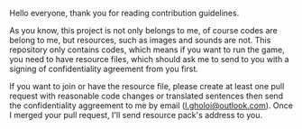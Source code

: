 Hello everyone, thank you for reading contribution guidelines.

As you know, this project is not only belongs to me, of course codes are belong to me, but resources, such as images and sounds are not. This repository only contains codes, which means if you want to run the game, you need to have resource files, which should ask me to send to you with a signing of confidentiality agreement from you first.

If you want to join or have the resource file, please create at least one pull request with reasonable code changes or translated sentences then send the confidentiality aggreement to me by email (l.gholoi@outlook.com). Once I merged your pull request, I'll send resource pack's address to you.
